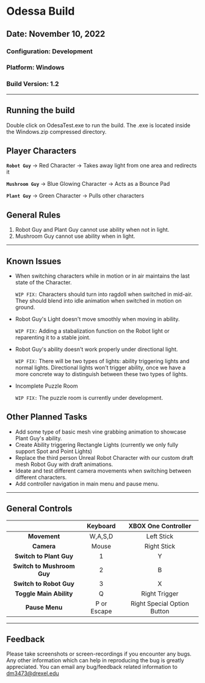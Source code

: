 # Odessa Build

## Date: November 10, 2022

### Configuration: Development

### Platform: Windows

### Build Version: 1.2

***

## Running the build

Double click on OdesaTest.exe to run the build. The .exe is located inside the Windows.zip compressed directory.

## Player Characters

**```Robot Guy```** -> Red Character -> Takes away light from one area and redirects it

**```Mushroom Guy```** -> Blue Glowing Character -> Acts as a Bounce Pad

**```Plant Guy```** -> Green Character -> Pulls other characters

## General Rules

1) Robot Guy and Plant Guy cannot use ability when not in light.
2) Mushroom Guy cannot use ability when in light.

***

## Known Issues

- When switching characters while in motion or in air maintains the last state of the Character.
  
  ```WIP FIX:``` Characters should turn into ragdoll when switched in mid-air. They should blend into idle animation when switched in motion on ground.

- Robot Guy's Light doesn't move smoothly when moving in ability.

  ```WIP FIX:``` Adding a stabalization function on the Robot light or reparenting it to a stable joint.  

- Robot Guy's ability doesn't work properly under directional light.
  
  ```WIP FIX:``` There will be two types of lights: ability triggering lights and normal lights. Directional lights won't trigger ability, once we have a more concrete way to distinguish between these two types of lights.

- Incomplete Puzzle Room
  
  ```WIP FIX:``` The puzzle room is currently under development.

## Other Planned Tasks

- Add some type of basic mesh vine grabbing animation to showcase Plant Guy's ability.
- Create Ability triggering Rectangle Lights (currently we only fully support Spot and Point Lights)
- Replace the third person Unreal Robot Character with our custom draft mesh Robot Guy with draft animations.
- Ideate and test different camera movements when switching between different characters.
- Add controller navigation in main menu and pause menu.

***

## General Controls

 |            | Keyboard | XBOX One Controller |
 |:----------:|:--------:|:-------------------:|
 | **Movement** | W,A,S,D | Left Stick |
 | **Camera** | Mouse | Right Stick |
 | **Switch to Plant Guy** | 1 | Y |
 | **Switch to Mushroom Guy** | 2 | B |
 | **Switch to Robot Guy** | 3 | X |
 | **Toggle Main Ability** | Q | Right Trigger |
 | **Pause Menu** | P or Escape | Right Special Option Button |

 ***

## Feedback

Please take screenshots or screen-recordings if you encounter any bugs. Any other information which can help in reproducing the bug is greatly appreciated.
You can email any bug/feedback related information to dm3473@drexel.edu
